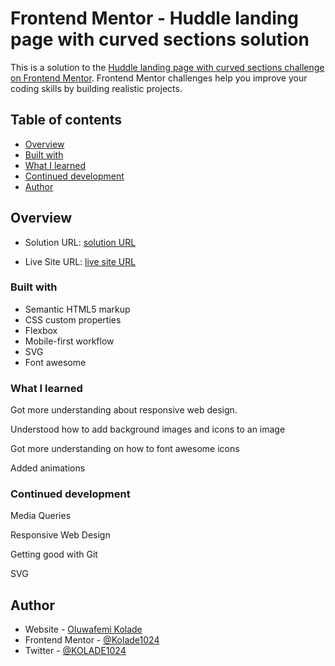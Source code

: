 # Frontend Mentor - Huddle landing page with curved sections solution

This is a solution to the [Huddle landing page with curved sections challenge on Frontend Mentor](https://www.frontendmentor.io/challenges/huddle-landing-page-with-curved-sections-5ca5ecd01e82137ec91a50f2). Frontend Mentor challenges help you improve your coding skills by building realistic projects. 


## Table of contents

  - [Overview](#overview)
  - [Built with](#built-with)
  - [What I learned](#what-i-learned)
  - [Continued development](#continued-development)
  - [Author](#author)

## Overview

- Solution URL: [solution URL](https://www.frontendmentor.io/solutions/clipboard-landing-page-bE-u9ZdLW7)

- Live Site URL: [live site URL](https://kolade1024.github.io/Clipboard_landing_page/)


### Built with

- Semantic HTML5 markup
- CSS custom properties
- Flexbox
- Mobile-first workflow
- SVG
- Font awesome

### What I learned

Got more understanding about responsive web design.

Understood how to add background images and icons to an image

Got more understanding on how to font awesome icons

Added animations

### Continued development

Media Queries 

Responsive Web Design

Getting good with Git

SVG



## Author

- Website - [Oluwafemi Kolade](https://www.your-site.com)
- Frontend Mentor - [@Kolade1024](https://www.frontendmentor.io/profile/Kolade1024)
- Twitter - [@KOLADE1024](https://www.twitter.com/KOLADE1024)
